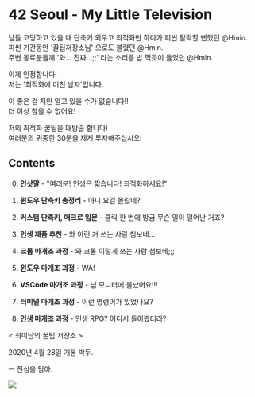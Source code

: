 # 42 Seoul - My Little Television

남들 코딩하고 있을 때 단축키 외우고 최적화만 하다가 피씬 탈락할 뻔했던 @Hmin.  
피씬 기간동안 '꿀팁저장소님' 으로도 불렸던 @Hmin.  
주변 동료분들께 '와... 진짜...;;' 라는 소리를 밥 먹듯이 들었던 @Hmin.  

이제 인정합니다.  
저는 '최적화에 미친 남자'입니다.  

이 좋은 걸 저만 알고 있을 수가 없습니다!!  
더 이상 참을 수 없어요!  

저의 최적화 꿀팁을 대방출 합니다!  
여러분의 귀중한 30분을 제게 투자해주십시오!  

## Contents

0. **인삿말** - "여러분! 인생은 짧습니다! 최적화하세요!"

1. **윈도우 단축키 총정리** - 아니 요걸 몰랐네?
2. **커스텀 단축키, 매크로 입문** - 클릭 한 번에 방금 무슨 일이 일어난 거죠?
3. **인생 제품 추천** - 와 이런 거 쓰는 사람 첨보네...
4. **크롬 마개조 과정** - 와 크롬 이렇게 쓰는 사람 첨보네;;;
5. **윈도우 마개조 과정** - WA!
6. **VSCode 마개조 과정** - 님 모니터에 불났어요!!!
7. **터미널 마개조 과정** - 이런 명령어가 있었나요?

99. **인생 마개조 과정** - 인생 RPG? 어디서 들어봤더라?

< 최미남의 꿀팁 저장소 >

2020년 4월 28일 개봉 박두.

ㅡ 진심을 담아.

[
  ![](/Grand절.gif)
](/Grand절.gif)
